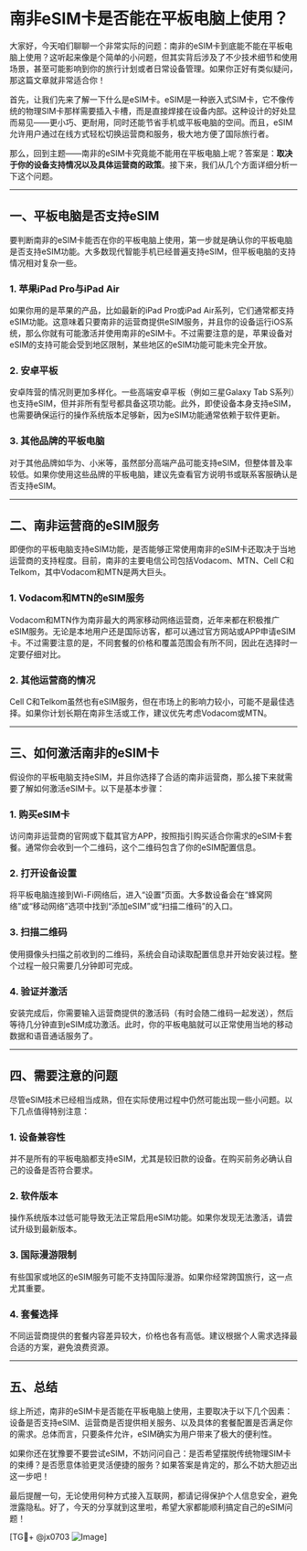# 南非eSIM卡是否能在平板电脑上使用？

大家好，今天咱们聊聊一个非常实际的问题：南非的eSIM卡到底能不能在平板电脑上使用？这听起来像是个简单的小问题，但其实背后涉及了不少技术细节和使用场景，甚至可能影响到你的旅行计划或者日常设备管理。如果你正好有类似疑问，那这篇文章就非常适合你！

首先，让我们先来了解一下什么是eSIM卡。eSIM是一种嵌入式SIM卡，它不像传统的物理SIM卡那样需要插入卡槽，而是直接焊接在设备内部。这种设计的好处显而易见——更小巧、更耐用，同时还能节省手机或平板电脑的空间。而且，eSIM允许用户通过在线方式轻松切换运营商和服务，极大地方便了国际旅行者。

那么，回到主题——南非的eSIM卡究竟能不能用在平板电脑上呢？答案是：**取决于你的设备支持情况以及具体运营商的政策**。接下来，我们从几个方面详细分析一下这个问题。

---

## 一、平板电脑是否支持eSIM

要判断南非的eSIM卡能否在你的平板电脑上使用，第一步就是确认你的平板电脑是否支持eSIM功能。大多数现代智能手机已经普遍支持eSIM，但平板电脑的支持情况相对复杂一些。

### 1. 苹果iPad Pro与iPad Air
如果你用的是苹果的产品，比如最新的iPad Pro或iPad Air系列，它们通常都支持eSIM功能。这意味着只要南非的运营商提供eSIM服务，并且你的设备运行iOS系统，那么你就有可能激活并使用南非的eSIM卡。不过需要注意的是，苹果设备对eSIM的支持可能会受到地区限制，某些地区的eSIM功能可能未完全开放。

### 2. 安卓平板
安卓阵营的情况则更加多样化。一些高端安卓平板（例如三星Galaxy Tab S系列）也支持eSIM，但并非所有型号都具备这项功能。此外，即使设备本身支持eSIM，也需要确保运行的操作系统版本足够新，因为eSIM功能通常依赖于软件更新。

### 3. 其他品牌的平板电脑
对于其他品牌如华为、小米等，虽然部分高端产品可能支持eSIM，但整体普及率较低。如果你使用这些品牌的平板电脑，建议先查看官方说明书或联系客服确认是否支持eSIM。

---

## 二、南非运营商的eSIM服务

即便你的平板电脑支持eSIM功能，是否能够正常使用南非的eSIM卡还取决于当地运营商的支持程度。目前，南非的主要电信公司包括Vodacom、MTN、Cell C和Telkom，其中Vodacom和MTN是两大巨头。

### 1. Vodacom和MTN的eSIM服务
Vodacom和MTN作为南非最大的两家移动网络运营商，近年来都在积极推广eSIM服务。无论是本地用户还是国际访客，都可以通过官方网站或APP申请eSIM卡。不过需要注意的是，不同套餐的价格和覆盖范围会有所不同，因此在选择时一定要仔细对比。

### 2. 其他运营商的情况
Cell C和Telkom虽然也有eSIM服务，但在市场上的影响力较小，可能不是最佳选择。如果你计划长期在南非生活或工作，建议优先考虑Vodacom或MTN。

---

## 三、如何激活南非的eSIM卡

假设你的平板电脑支持eSIM，并且你选择了合适的南非运营商，那么接下来就需要了解如何激活eSIM卡。以下是基本步骤：

### 1. 购买eSIM卡
访问南非运营商的官网或下载其官方APP，按照指引购买适合你需求的eSIM卡套餐。通常你会收到一个二维码，这个二维码包含了你的eSIM配置信息。

### 2. 打开设备设置
将平板电脑连接到Wi-Fi网络后，进入“设置”页面。大多数设备会在“蜂窝网络”或“移动网络”选项中找到“添加eSIM”或“扫描二维码”的入口。

### 3. 扫描二维码
使用摄像头扫描之前收到的二维码，系统会自动读取配置信息并开始安装过程。整个过程一般只需要几分钟即可完成。

### 4. 验证并激活
安装完成后，你需要输入运营商提供的激活码（有时会随二维码一起发送），然后等待几分钟直到eSIM成功激活。此时，你的平板电脑就可以正常使用当地的移动数据和语音通话服务了。

---

## 四、需要注意的问题

尽管eSIM技术已经相当成熟，但在实际使用过程中仍然可能出现一些小问题。以下几点值得特别注意：

### 1. 设备兼容性
并不是所有的平板电脑都支持eSIM，尤其是较旧款的设备。在购买前务必确认自己的设备是否符合要求。

### 2. 软件版本
操作系统版本过低可能导致无法正常启用eSIM功能。如果你发现无法激活，请尝试升级到最新版本。

### 3. 国际漫游限制
有些国家或地区的eSIM服务可能不支持国际漫游。如果你经常跨国旅行，这一点尤其重要。

### 4. 套餐选择
不同运营商提供的套餐内容差异较大，价格也各有高低。建议根据个人需求选择最合适的方案，避免浪费资源。

---

## 五、总结

综上所述，南非的eSIM卡是否能在平板电脑上使用，主要取决于以下几个因素：设备是否支持eSIM、运营商是否提供相关服务、以及具体的套餐配置是否满足你的需求。总体而言，只要条件允许，eSIM确实为用户带来了极大的便利性。

如果你还在犹豫要不要尝试eSIM，不妨问问自己：是否希望摆脱传统物理SIM卡的束缚？是否愿意体验更灵活便捷的服务？如果答案是肯定的，那么不妨大胆迈出这一步吧！

最后提醒一句，无论使用何种方式接入互联网，都请记得保护个人信息安全，避免泄露隐私。好了，今天的分享就到这里啦，希望大家都能顺利搞定自己的eSIM问题！

[TG💪+ @jx0703 ![Image](https://github.com/user-attachments/assets/dbca1d08-cadb-493c-b0ec-ad6f7a83f270)]